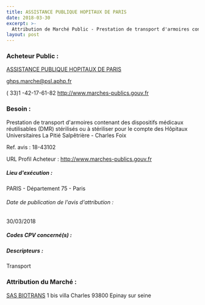 ```yaml
---
title: ASSISTANCE PUBLIQUE HOPITAUX DE PARIS
date: 2018-03-30
excerpt: >-
  Attribution de Marché Public - Prestation de transport d'armoires contenant des dispositifs médicaux réutilisables (DMR) stérilisés ou à stériliser pour le compte des Hôpitaux Universitaires La Pitié Salpêtrière - Charles Foix
layout: post
---
```


### Acheteur Public : 
<a href="/acheteur-33/siren-267500452"> ASSISTANCE PUBLIQUE HOPITAUX DE PARIS</a><br/>



ghps.marche@psl.aphp.fr

( 33)1 -42-17-61-82
http://www.marches-publics.gouv.fr
### Besoin :

Prestation de transport d'armoires contenant des dispositifs médicaux réutilisables (DMR) stérilisés ou à stériliser pour le compte des Hôpitaux Universitaires La Pitié Salpêtrière - Charles Foix

Ref. avis : 18-43102

URL Profil Acheteur : http://www.marches-publics.gouv.fr

##### Lieu d'exécution :

PARIS - Département 75 - Paris

###### Date de publication de l'avis d'attribution : 
30/03/2018

##### Codes CPV concerné(s) :

##### Descripteurs :
Transport <br/>

### Attribution du Marché :
<a href="/entreprise-261/siren-435256433"> SAS BIOTRANS</a>    1 bis villa Charles 93800 Epinay sur seine <br/>
